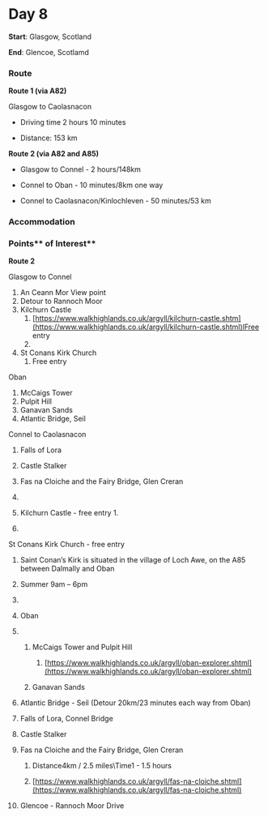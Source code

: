# Day 8

**Start**: Glasgow, Scotland

**End**: Glencoe, Scotlamd

### Route

**Route 1 \(via A82\)**

Glasgow to Caolasnacon

* Driving time 2 hours 10 minutes

* Distance: 153 km

**Route 2 \(via A82 and A85\)**

* Glasgow to Connel - 2 hours/148km

* Connel to Oban - 10 minutes/8km one way

* Connel to Caolasnacon/Kinlochleven - 50 minutes/53 km

### Accommodation

### Points** of Interest**

**Route 2**

Glasgow to Connel

1. An Ceann Mor View point
2. Detour to Rannoch Moor
3. Kilchurn Castle
   1. [https://www.walkhighlands.co.uk/argyll/kilchurn-castle.shtm](https://www.walkhighlands.co.uk/argyll/kilchurn-castle.shtml)lFree entry
   2. 
4. St Conans Kirk Church
   1. Free entry

Oban

1. McCaigs Tower
2. Pulpit Hill
3. Ganavan Sands
4. Atlantic Bridge, Seil

Connel to Caolasnacon

1. Falls of Lora
2. Castle Stalker
3. Fas na Cloiche and the Fairy Bridge, Glen Creran

4. 
5. Kilchurn Castle - free entry 1. 
6. 


St Conans Kirk Church - free entry  
1. Saint Conan’s Kirk is situated in the village of Loch Awe, on the A85 between Dalmally and Oban

1. Summer 9am – 6pm
2. 
3. Oban

4. 1. McCaigs Tower and Pulpit Hill

      1. [https://www.walkhighlands.co.uk/argyll/oban-explorer.shtml](https://www.walkhighlands.co.uk/argyll/oban-explorer.shtml)

   2. Ganavan Sands
5. Atlantic Bridge - Seil \(Detour 20km/23 minutes each way from Oban\)

6. Falls of Lora, Connel Bridge

7. Castle Stalker

8. Fas na Cloiche and the Fairy Bridge, Glen Creran

   1. Distance4km / 2.5 miles\Time1 - 1.5 hours

   2. [https://www.walkhighlands.co.uk/argyll/fas-na-cloiche.shtml](https://www.walkhighlands.co.uk/argyll/fas-na-cloiche.shtml)

9. Glencoe - Rannoch Moor Drive




